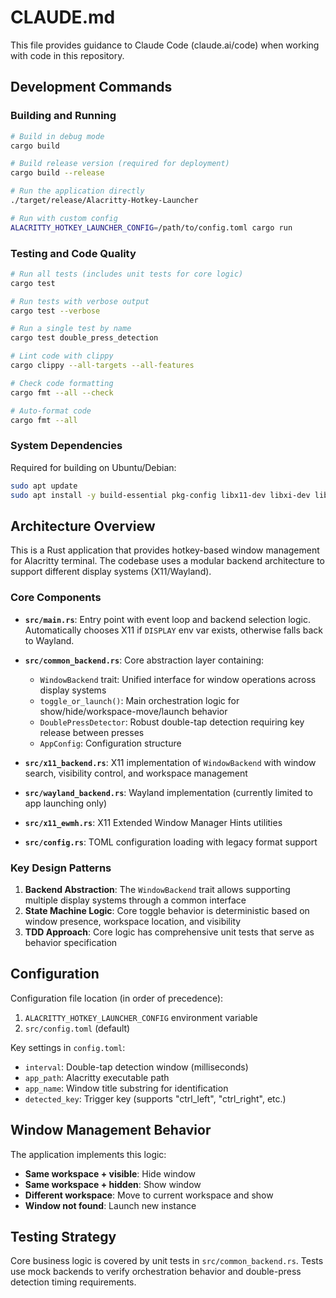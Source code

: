 # CLAUDE.md

This file provides guidance to Claude Code (claude.ai/code) when working with code in this repository.

## Development Commands

### Building and Running
```bash
# Build in debug mode
cargo build

# Build release version (required for deployment)
cargo build --release

# Run the application directly
./target/release/Alacritty-Hotkey-Launcher

# Run with custom config
ALACRITTY_HOTKEY_LAUNCHER_CONFIG=/path/to/config.toml cargo run
```

### Testing and Code Quality
```bash
# Run all tests (includes unit tests for core logic)
cargo test

# Run tests with verbose output
cargo test --verbose

# Run a single test by name
cargo test double_press_detection

# Lint code with clippy
cargo clippy --all-targets --all-features

# Check code formatting
cargo fmt --all --check

# Auto-format code
cargo fmt --all
```

### System Dependencies
Required for building on Ubuntu/Debian:
```bash
sudo apt update
sudo apt install -y build-essential pkg-config libx11-dev libxi-dev libxtst-dev
```

## Architecture Overview

This is a Rust application that provides hotkey-based window management for Alacritty terminal. The codebase uses a modular backend architecture to support different display systems (X11/Wayland).

### Core Components

- **`src/main.rs`**: Entry point with event loop and backend selection logic. Automatically chooses X11 if `DISPLAY` env var exists, otherwise falls back to Wayland.

- **`src/common_backend.rs`**: Core abstraction layer containing:
  - `WindowBackend` trait: Unified interface for window operations across display systems
  - `toggle_or_launch()`: Main orchestration logic for show/hide/workspace-move/launch behavior
  - `DoublePressDetector`: Robust double-tap detection requiring key release between presses
  - `AppConfig`: Configuration structure

- **`src/x11_backend.rs`**: X11 implementation of `WindowBackend` with window search, visibility control, and workspace management

- **`src/wayland_backend.rs`**: Wayland implementation (currently limited to app launching only)

- **`src/x11_ewmh.rs`**: X11 Extended Window Manager Hints utilities

- **`src/config.rs`**: TOML configuration loading with legacy format support

### Key Design Patterns

1. **Backend Abstraction**: The `WindowBackend` trait allows supporting multiple display systems through a common interface
2. **State Machine Logic**: Core toggle behavior is deterministic based on window presence, workspace location, and visibility
3. **TDD Approach**: Core logic has comprehensive unit tests that serve as behavior specification

## Configuration

Configuration file location (in order of precedence):
1. `ALACRITTY_HOTKEY_LAUNCHER_CONFIG` environment variable
2. `src/config.toml` (default)

Key settings in `config.toml`:
- `interval`: Double-tap detection window (milliseconds)
- `app_path`: Alacritty executable path
- `app_name`: Window title substring for identification
- `detected_key`: Trigger key (supports "ctrl_left", "ctrl_right", etc.)

## Window Management Behavior

The application implements this logic:
- **Same workspace + visible**: Hide window
- **Same workspace + hidden**: Show window  
- **Different workspace**: Move to current workspace and show
- **Window not found**: Launch new instance

## Testing Strategy

Core business logic is covered by unit tests in `src/common_backend.rs`. Tests use mock backends to verify orchestration behavior and double-press detection timing requirements.